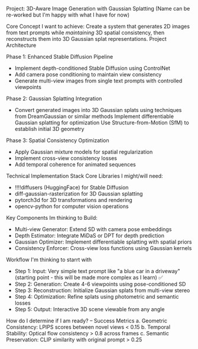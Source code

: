 Project: 3D-Aware Image Generation with Gaussian Splatting (Name can be re-worked but I'm happy with what I have for now)

Core Concept I want to achieve: Create a system that generates 2D images from text prompts while *maintaining* 3D spatial consistency, then reconstructs them into 3D Gaussian splat representations.
Project Architecture


Phase 1: Enhanced Stable Diffusion Pipeline
- Implement depth-conditioned Stable Diffusion using ControlNet
- Add camera pose conditioning to maintain view consistency
- Generate multi-view images from single text prompts with controlled viewpoints

Phase 2: Gaussian Splatting Integration
- Convert generated images into 3D Gaussian splats using techniques from DreamGaussian or similar methods
Implement differentiable Gaussian splatting for optimization
Use Structure-from-Motion (SfM) to establish initial 3D geometry

Phase 3: Spatial Consistency Optimization
- Apply Gaussian mixture models for spatial regularization
- Implement cross-view consistency losses
- Add temporal coherence for animated sequences

Technical Implementation Stack
Core Libraries I might/will need:
- !!!!diffusers (HuggingFace) for Stable Diffusion
- diff-gaussian-rasterization for 3D Gaussian splatting
- pytorch3d for 3D transformations and rendering
- opencv-python for computer vision operations



Key Components Im thinking to Build:
- Multi-view Generator: Extend SD with camera pose embeddings
- Depth Estimator: Integrate MiDaS or DPT for depth prediction
- Gaussian Optimizer: Implement differentiable splatting with spatial priors
- Consistency Enforcer: Cross-view loss functions using Gaussian kernels


Workflow I'm thinking to starrt with

- Step 1: Input: Very simple text prompt like "a blue car in a driveway" (starting point - this will be made more complex as I learn) ✅
- Step 2: Generation: Create 4-6 viewpoints using pose-conditioned SD
- Step 3: Reconstruction: Initialize Gaussian splats from multi-view stereo
- Step 4: Optimization: Refine splats using photometric and semantic losses
- Step 5: Output: Interactive 3D scene viewable from any angle


How do I determine if I am ready? – Success Metrics
a. Geometric Consistency: LPIPS scores between novel views < 0.15
b. Temporal Stability: Optical flow consistency > 0.8 across frames
c. Semantic Preservation: CLIP similarity with original prompt > 0.25